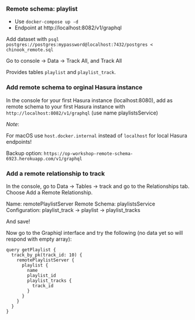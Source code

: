 ### Remote schema: playlist

- Use `docker-compose up -d`
- Endpoint at http://localhost:8082/v1/graphql

Add dataset with
`psql postgres://postgres:mypassword@localhost:7432/postgres < chinook_remote.sql`

Go to console -> Data -> Track All, and Track All

Provides tables `playlist` and `playlist_track`.

### Add remote schema to orginal Hasura instance

In the console for your first Hasura instance (localhost:8080), add as remote schema to your first Hasura instance with `http://localhost:8082/v1/graphql` (use name playlistsService)

_Note_:

For macOS use `host.docker.internal` instead of `localhost` for local Hasura endpoints!

Backup option:
`https://op-workshop-remote-schema-6923.herokuapp.com/v1/graphql`

### Add a remote relationship to track

In the console, go to Data -> Tables -> track and go to the Relationships tab. Choose Add a Remote Relationship.

Name: remotePlaylistServer
Remote Schema: playlistsService
Configuration: playlist_track -> playlist -> playlist_tracks

And save!

Now go to the Graphiql interface and try the following (no data yet so will respond with empty array):

```
query getPlaylist {
  track_by_pk(track_id: 10) {
    remotePlaylistServer {
      playlist {
        name
        playlist_id
        playlist_tracks {
          track_id
        }
      }
    }
  }
}
```
